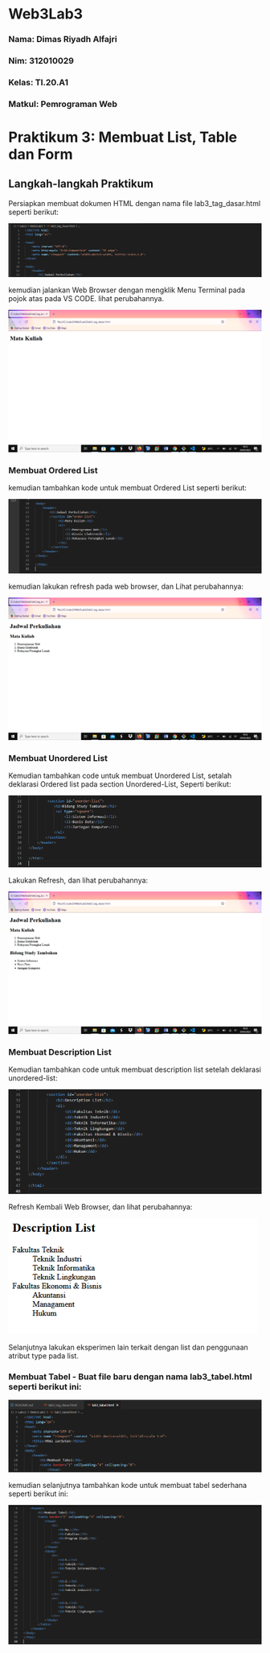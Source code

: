 # Web3Lab3


### Nama: Dimas Riyadh Alfajri
### Nim: 312010029
### Kelas: TI.20.A1
### Matkul: Pemrograman Web 



# Praktikum 3: Membuat List, Table dan Form
## Langkah-langkah Praktikum
   Persiapkan membuat dokumen HTML dengan nama file lab3_tag_dasar.html seperti berikut:

 ![img](screenshot/hasil1.png)

   kemudian jalankan Web Browser dengan mengklik Menu Terminal pada pojok atas pada VS CODE. lihat perubahannya.

 ![img](screenshot/hasil2.png)

 ### Membuat Ordered List
   
   kemudian tambahkan kode untuk membuat Ordered List seperti berikut:

 ![img](screenshot/hasil3.png)

   kemudian lakukan refresh pada web browser, dan Lihat perubahannya:

 ![img](screenshot/hasil4.png)

 ### Membuat Unordered List
   
   Kemudian tambahkan code untuk membuat Unordered List, setalah deklarasi Ordered list pada section Unordered-List, Seperti berikut:

 ![img](screenshot/hasil5.png)

   Lakukan Refresh, dan lihat perubahannya:

 ![img](screenshot/hasil6.png)

 ### Membuat Description List

   Kemudian tambahkan code untuk membuat description list setelah deklarasi unordered-list:

 ![img](screenshot/hasil7.png)

   Refresh Kembali Web Browser, dan lihat perubahannya:

 ![img](screenshot/hasil8.png)

   Selanjutnya lakukan eksperimen lain terkait dengan list dan penggunaan atribut type pada list.

 ### Membuat Tabel - Buat file baru dengan nama lab3_tabel.html seperti berikut ini:

 ![img](screenshot/hasil9.png)

   kemudian selanjutnya tambahkan kode untuk membuat tabel sederhana seperti berikut ini:

 ![img](screenshot/hasil10.png)

 




